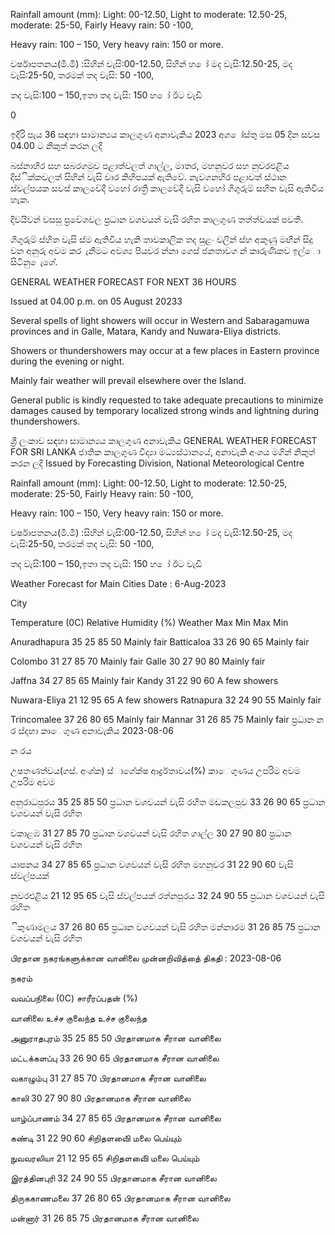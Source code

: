 Rainfall amount (mm): Light: 00-12.50, Light to moderate: 12.50-25, moderate: 25-50, Fairly Heavy rain: 50 -100,

Heavy rain: 100 – 150, Very heavy rain: 150 or more.

වර්ෂාපතනය(මි.මී) :සිහින් වැසි:00-12.50, සිහින් හ ෝ මද වැසි:12.50-25, මද වැසි:25-50, තරමක් තද වැසි: 50 -100,

තද වැසි:100 – 150,ඉතා තද වැසි: 150 හ ෝ ඊට වැඩි

0

ඉදිරි පැය 36 සඳහා සාමාන්‍යය කාලගුණ අනාවැකිය 2023 අග ෝස්තු මස 05 දින සවස 04.00 ට නිකුත් කරන ලදි

බස්නාහිර සහ සබරගමුව පළාත්වලත් ගාල්ල, මාතර, මහනුවර සහ නුවරඑළිය දිස්ික්කවලත් සිහින් වැසි වාර කිහිපයක් ඇතිවේ. නැවගනහිර පළාවත් ස්ථාන ස්වල්පයක සවස් කාලවේදී වහෝ රාත්‍රී කාලවේදී වැසි වහෝ ගිගුරුම් සහිත වැසි ඇතිවිය හැක.

දිවයිවන් වසසු ප්‍රවේශවල ප්‍රධාන වශවයන් වැසි රහිත කාලගුණ තත්ත්වයක් පවතී.

ගිගුරුම් ස්හිත වැසි ස්ම ඇතිවිය හැකි තාවකාලික තද සුළං වලින් ස්හ අකුණු මඟින් සිදු වන අනුරු අවම කර ැනීමට අවශ්‍ය පියවර න්නා ගෙස් ජනතාවග න් කාරුණිකව ඉල්ො සිටිනු ෙැගේ.

GENERAL WEATHER FORECAST FOR NEXT 36 HOURS

Issued at 04.00 p.m. on 05 August 20233

Several spells of light showers will occur in Western and Sabaragamuwa provinces and in Galle, Matara, Kandy and Nuwara-Eliya districts.

Showers or thundershowers may occur at a few places in Eastern province during the evening or night.

Mainly fair weather will prevail elsewhere over the Island.

General public is kindly requested to take adequate precautions to minimize damages caused by temporary localized strong winds and lightning during thundershowers.

ශ්‍රී ලංකාව සඳහා සාමාන්‍යය කාලගුණ අනාවැකිය GENERAL WEATHER FORECAST FOR SRI LANKA ජාතික කාලගුණ විද්‍යා මධ්‍යස්ථානයේ, අනාවැකි අංශය මගින් නිකුත් කරන ලදි Issued by Forecasting Division, National Meteorological Centre

Rainfall amount (mm): Light: 00-12.50, Light to moderate: 12.50-25, moderate: 25-50, Fairly Heavy rain: 50 -100,

Heavy rain: 100 – 150, Very heavy rain: 150 or more.

වර්ෂාපතනය(මි.මී) :සිහින් වැසි:00-12.50, සිහින් හ ෝ මද වැසි:12.50-25, මද වැසි:25-50, තරමක් තද වැසි: 50 -100,

තද වැසි:100 – 150,ඉතා තද වැසි: 150 හ ෝ ඊට වැඩි

Weather Forecast for Main Cities Date : 6-Aug-2023

City

Temperature (0C) Relative Humidity (%) Weather Max Min Max Min

Anuradhapura 35 25 85 50 Mainly fair Batticaloa 33 26 90 65 Mainly fair

Colombo 31 27 85 70 Mainly fair Galle 30 27 90 80 Mainly fair

Jaffna 34 27 85 65 Mainly fair Kandy 31 22 90 60 A few showers

Nuwara-Eliya 21 12 95 65 A few showers Ratnapura 32 24 90 55 Mainly fair

Trincomalee 37 26 80 65 Mainly fair Mannar 31 26 85 75 Mainly fair ප්‍රධාන න ර ස්දහා කාෙගුණ අනාවැකිය 2023-08-06

න රය

උෂතණත්වය(ගස්. අංශ්‍ක) ස්ාගේක්ෂ ආර්ද්‍රතාවය(%) කාෙගුණය උපරිම අවම උපරිම අවම

අනුරාධපුරය 35 25 85 50 ප්‍රධාන වශවයන් වැසි රහිත මඩකලපුව 33 26 90 65 ප්‍රධාන වශවයන් වැසි රහිත

වකාළඹ 31 27 85 70 ප්‍රධාන වශවයන් වැසි රහිත ගාල්ල 30 27 90 80 ප්‍රධාන වශවයන් වැසි රහිත

යාපනය 34 27 85 65 ප්‍රධාන වශවයන් වැසි රහිත මහනුවර 31 22 90 60 වැසි ස්වල්පයක්

නුවරඑළිය 21 12 95 65 වැසි ස්වල්පයක් රත්නපුරය 32 24 90 55 ප්‍රධාන වශවයන් වැසි රහිත

ිකුණාමලය 37 26 80 65 ප්‍රධාන වශවයන් වැසි රහිත මන්නාරම 31 26 85 75 ප්‍රධාන වශවයන් වැසි රහිත

பிரதான நகரங்களுக்கான வானிலை முன்னறிவித்தை் திகதி : 2023-08-06

நகரம்

வவப்பநிலை (0C) சாரீரப்பதன் (%)

வானிலை உச்ச குலைந்த உச்ச குலைந்த

அனுராதபுரம் 35 25 85 50 பிரதானமாக சீரான வானிலை

மட்டக்களப்பு 33 26 90 65 பிரதானமாக சீரான வானிலை

வகாழும்பு 31 27 85 70 பிரதானமாக சீரான வானிலை

காலி 30 27 90 80 பிரதானமாக சீரான வானிலை

யாழ்ப்பாணம் 34 27 85 65 பிரதானமாக சீரான வானிலை

கண்டி 31 22 90 60 சிறிதளவிை் மலை பெய்யும்

நுவவரலியா 21 12 95 65 சிறிதளவிை் மலை பெய்யும்

இரத்தினபுரி 32 24 90 55 பிரதானமாக சீரான வானிலை

திருககாணமலை 37 26 80 65 பிரதானமாக சீரான வானிலை

மன்னார் 31 26 85 75 பிரதானமாக சீரான வானிலை
